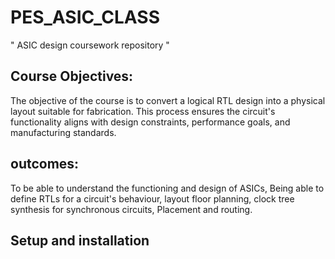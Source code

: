 # PES_ASIC_CLASS
 " ASIC design coursework repository "
## Course Objectives: 
The objective of the course is to convert a logical RTL design into a physical layout suitable for fabrication. This process ensures the circuit's functionality aligns with design constraints, performance goals, and manufacturing standards.

## outcomes: 
To be able to understand the functioning and design of ASICs, Being able to define RTLs for a circuit's behaviour, layout floor planning, clock tree synthesis for synchronous circuits, Placement and routing.

## Setup and installation
